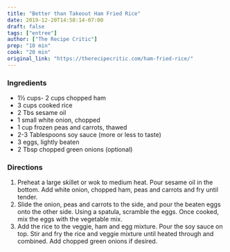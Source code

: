```yaml
---
title: "Better than Takeout Ham Fried Rice"
date: 2019-12-20T14:58:14-07:00
draft: false
tags: ["entree"]
author: ["The Recipe Critic"]
prep: "10 min"
cook: "20 min"
original_link: "https://therecipecritic.com/ham-fried-rice/"
---
```


### Ingredients

- 1½ cups- 2 cups chopped ham
- 3 cups cooked rice
- 2 Tbs sesame oil
- 1 small white onion, chopped
- 1 cup frozen peas and carrots, thawed
- 2-3 Tablespoons soy sauce (more or less to taste)
- 3 eggs, lightly beaten
- 2 Tbsp chopped green onions (optional)

### Directions
1. Preheat a large skillet or wok to medium heat. Pour sesame oil in the bottom. Add white onion, chopped ham, peas and carrots and fry until tender.
1. Slide the onion, peas and carrots to the side, and pour the beaten eggs onto the other side. Using a spatula, scramble the eggs. Once cooked, mix the eggs with the vegetable mix.
1. Add the rice to the veggie, ham and egg mixture. Pour the soy sauce on top. Stir and fry the rice and veggie mixture until heated through and combined. Add chopped green onions if desired.


